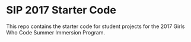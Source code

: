 # SIP 2017 Starter Code

This repo contains the starter code for student projects for the 2017 Girls Who Code Summer Immersion Program.
